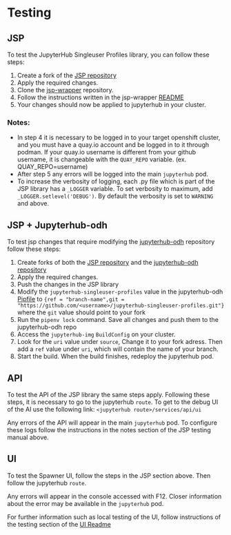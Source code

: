 # Testing

## JSP

To test the JupyterHub Singleuser Profiles library, you can follow these steps:

1. Create a fork of the [JSP repository](https://github.com/opendatahub-io/jupyterhub-singleuser-profiles)
2. Apply the required changes.
3. Clone the [jsp-wrapper](https://github.com/vpavlin/jsp-wrapper) repository.
4. Follow the instructions written in the jsp-wrapper [README](https://github.com/vpavlin/jsp-wrapper#readme)
5. Your changes should now be applied to jupyterhub in your cluster.

### Notes:

- In step 4 it is necessary to be logged in to your target openshift cluster, and you must have a quay.io account and be logged in to it through podman.
If your quay.io username is different from your github username, it is changeable with the `QUAY_REPO` variable. (ex. QUAY_REPO=username)
- After step 5 any errors will be logged into the main `jupyterhub` pod.
- To increase the verbosity of logging, each .py file which is part of the JSP library has a `_LOGGER` variable. To set verbosity to maximum, add `_LOGGER.setlevel('DEBUG')`. By default the verbosity is set to `WARNING` and above.

## JSP + Jupyterhub-odh

To test jsp changes that require modifying the [jupyterhub-odh](https://github.com/opendatahub-io/jupyterhub-odh) repository follow these steps:

1. Create forks of both the [JSP repository](https://github.com/opendatahub-io/jupyterhub-singleuser-profiles) and the [jupyterhub-odh repository](https://github.com/opendatahub-io/jupyterhub-odh)
2. Apply the required changes.
3. Push the changes in the JSP library
4. Modify the `jupyterhub-singleuser-profiles` value in the jupyterhub-odh [Pipfile](https://github.com/opendatahub-io/jupyterhub-odh/blob/master/Pipfile) to ``` {ref = "branch-name",git = "https://github.com/<username>/jupyterhub-singleuser-profiles.git"} ``` where the `git` value should point to your fork
5. Run the `pipenv lock` command. Save all changes and push them to the jupyterhub-odh repo
6. Access the `jupyterhub-img` `BuildConfig` on your cluster. 
7. Look for the `uri` value under `source`, Change it to your fork adress. Then add a `ref` value under `uri`, which will contain the name of your branch.
8. Start the build. When the build finishes, redeploy the jupyterhub pod.

## API

To test the API of the JSP library the same steps apply. Following these steps, it is necessary to go to the jupyterhub `route`. To get to the debug UI of the AI use the following link: `<jupyterhub route>/services/api/ui`

Any errors of the API will appear in the main `jupyterhub` pod. To configure these logs follow the instructions in the notes section of the JSP testing manual above.

## UI

To test the Spawner UI, follow the steps in the JSP section above. Then follow the jupyterhub `route`.

Any errors will appear in the console accessed with F12. Closer information about the error may be available in the `jupyterhub` pod.

For further information such as local testing of the UI, follow instructions of the testing section of the [UI Readme](../jupyterhub_singleuser_profiles/ui/README.md#testing)